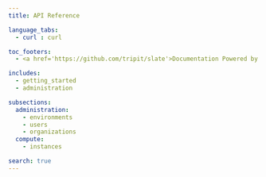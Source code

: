 ```yaml
---
title: API Reference

language_tabs:
  - curl : curl

toc_footers:
  - <a href='https://github.com/tripit/slate'>Documentation Powered by Slate</a>

includes:
  - getting_started
  - administration

subsections:
  administration:
    - environments
    - users
    - organizations
  compute:
    - instances

search: true
---
```

